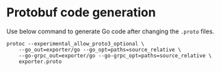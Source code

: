 
# Protobuf code generation
Use below command to generate Go code after changing the `.proto` files.
```
protoc --experimental_allow_proto3_optional \
    --go_out=exporter/go --go_opt=paths=source_relative \
    --go-grpc_out=exporter/go --go-grpc_opt=paths=source_relative \
    exporter.proto
```
